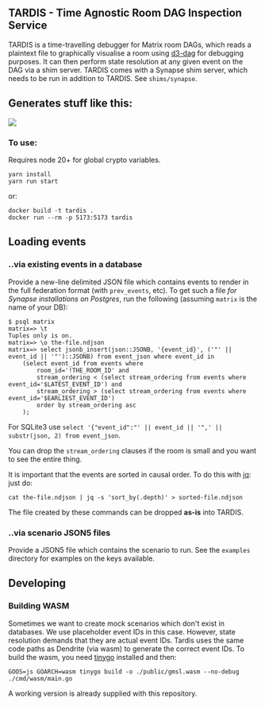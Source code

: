 ## TARDIS - Time Agnostic Room DAG Inspection Service

TARDIS is a time-travelling debugger for Matrix room DAGs, which reads a plaintext file
to graphically visualise a room using [d3-dag](https://github.com/erikbrinkman/d3-dag) for
debugging purposes. It can then perform state resolution at any given event on the DAG via
a shim server. TARDIS comes with a Synapse shim server, which needs to be run in addition
to TARDIS. See `shims/synapse`.

## Generates stuff like this:

![](img/tardis.png)

### To use:

Requires node 20+ for global crypto variables.
```
yarn install
yarn run start
```
or:
```
docker build -t tardis .
docker run --rm -p 5173:5173 tardis
```

## Loading events

### ..via existing events in a database
Provide a new-line delimited JSON file which contains events to render in the full federation format (with `prev_events`, etc).
To get such a file _for Synapse installations on Postgres_, run the following (assuming `matrix` is the name of your DB):
```
$ psql matrix
matrix=> \t
Tuples only is on.
matrix=> \o the-file.ndjson
matrix=> select jsonb_insert(json::JSONB, '{event_id}', ('"' || event_id || '"')::JSONB) from event_json where event_id in 
    (select event_id from events where
        room_id='!THE_ROOM_ID' and
        stream_ordering < (select stream_ordering from events where event_id='$LATEST_EVENT_ID') and 
        stream_ordering > (select stream_ordering from events where event_id='$EARLIEST_EVENT_ID')
        order by stream_ordering asc
    );
```

For SQLite3 use `select '{"event_id":"' || event_id || '",' || substr(json, 2) from event_json`.

You can drop the `stream_ordering` clauses if the room is small and you want to see the entire thing.

It is important that the events are sorted in causal order. To do this with [jq](https://jqlang.github.io/jq/): just do:
```
cat the-file.ndjson | jq -s 'sort_by(.depth)' > sorted-file.ndjson
```
The file created by these commands can be dropped **as-is** into TARDIS.

### ..via scenario JSON5 files
Provide a JSON5 file which contains the scenario to run. See the `examples` directory for examples on
the keys available.

## Developing


### Building WASM
Sometimes we want to create mock scenarios which don't exist in databases. We use placeholder event IDs in this case. However, state
resolution demands that they are actual event IDs. Tardis uses the same code paths as Dendrite (via wasm) to generate the correct event IDs.
To build the wasm, you need [tinygo](https://tinygo.org/) installed and then:
```
GOOS=js GOARCH=wasm tinygo build -o ./public/gmsl.wasm --no-debug ./cmd/wasm/main.go
```
A working version is already supplied with this repository.

